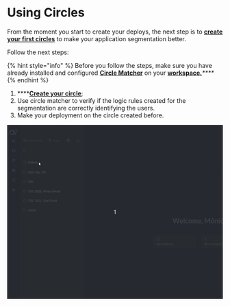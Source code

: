 # Using Circles

From the moment you start to create your deploys, the next step is to [**create your first circles**](../reference/circles.md#how-to-create-circles) to make your application segmentation better.

Follow the next steps:

{% hint style="info" %}
Before you follow the steps, make sure you have already installed and configured [**Circle Matcher**](../reference/circle-matcher.md) on your [**workspace**_**.**_](defining-a-workspace/)_\*\*\*\*_
{% endhint %}

1. \*\*\*\*[**Create your circle**](../reference/circles.md#how-to-create-circles);
2. Use circle matcher to verify if the logic rules created for the segmentation are correctly identifying the users.
3. Make your deployment on the circle created before.

![](../.gitbook/assets/circle_deploy_default.gif)

